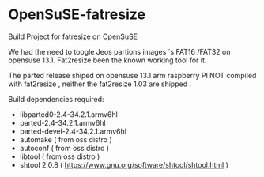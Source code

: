 OpenSuSE-fatresize
==================

Build Project for fatresize on  OpenSuSE


We had the need to toogle  Jeos partions images ´s FAT16 /FAT32  on opensuse 13.1.
Fat2resize been the known working tool for it.

The  parted release shiped on opensuse 13.1 arm raspberry PI NOT compiled with fat2resize , 
neither the fat2resize 1.03 are shipped .



Build dependencies required:

  - libparted0-2.4-34.2.1.armv6hl
  - parted-2.4-34.2.1.armv6hl
  - parted-devel-2.4-34.2.1.armv6hl
  - automake ( from oss distro )
  - autoconf ( from oss distro )
  - libtool ( from oss distro )
  - shtool 2.0.8 ( https://www.gnu.org/software/shtool/shtool.html )
